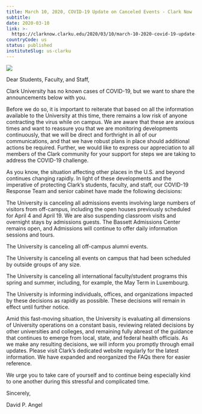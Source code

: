 ```yaml
---
title: March 10, 2020, COVID-19 Update on Canceled Events - Clark Now
subtitle: 
date: 2020-03-10
link: >-
  https://clarknow.clarku.edu/2020/03/10/march-10-2020-covid-19-update-on-cancelled-events/
countryCode: us
status: published
instituteSlug: us-clarku
---
```

![](https://www.clarku.edu/wp-content/themes/clarku/assets/img/clark-university-favicon-256x.png)

Dear Students, Faculty, and Staff,

Clark University has no known cases of COVID-19, but we want to share the announcements below with you.

Before we do so, it is important to reiterate that based on all the information available to the University at this time, there remains a low risk of anyone contracting the virus while on campus. We are aware that these are anxious times and want to reassure you that we are monitoring developments continuously, that we will be direct and forthright in all of our communications, and that we have robust plans in place should additional actions be required. Further, we would like to express our appreciation to all members of the Clark community for your support for steps we are taking to address the COVID-19 challenge.

As you know, the situation affecting other places in the U.S. and beyond continues changing rapidly. In light of these developments and the imperative of protecting Clark’s students, faculty, and staff, our COVID-19 Response Team and senior cabinet have made the following decisions:

The University is canceling all admissions events involving large numbers of visitors from off-campus, including the open houses previously scheduled for April 4 and April 19. We are also suspending classroom visits and overnight stays by admissions guests. The Bassett Admissions Center remains open, and Admissions will continue to offer daily information sessions and tours.

The University is canceling all off-campus alumni events.

The University is canceling all events on campus that had been scheduled by outside groups of any size.

The University is canceling all international faculty/student programs this spring and summer, including, for example, the May Term in Luxembourg.

The University is informing individuals, offices, and organizations impacted by these decisions as rapidly as possible. These decisions will remain in effect until further notice.

Amid this fast-moving situation, the University is evaluating all dimensions of University operations on a constant basis, reviewing related decisions by other universities and colleges, and remaining fully abreast of the guidance that continues to emerge from local, state, and federal health officials. As we make any resulting decisions, we will inform you promptly through email updates. Please visit Clark’s dedicated website regularly for the latest information. We have expanded and reorganized the FAQs there for easier reference.

We urge you to take care of yourself and to continue being especially kind to one another during this stressful and complicated time.

Sincerely,

David P. Angel